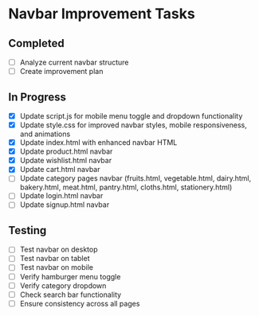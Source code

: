 # Navbar Improvement Tasks

## Completed
- [ ] Analyze current navbar structure
- [ ] Create improvement plan

## In Progress
- [x] Update script.js for mobile menu toggle and dropdown functionality
- [x] Update style.css for improved navbar styles, mobile responsiveness, and animations
- [x] Update index.html with enhanced navbar HTML
- [x] Update product.html navbar
- [x] Update wishlist.html navbar
- [x] Update cart.html navbar
- [ ] Update category pages navbar (fruits.html, vegetable.html, dairy.html, bakery.html, meat.html, pantry.html, cloths.html, stationery.html)
- [ ] Update login.html navbar
- [ ] Update signup.html navbar

## Testing
- [ ] Test navbar on desktop
- [ ] Test navbar on tablet
- [ ] Test navbar on mobile
- [ ] Verify hamburger menu toggle
- [ ] Verify category dropdown
- [ ] Check search bar functionality
- [ ] Ensure consistency across all pages
